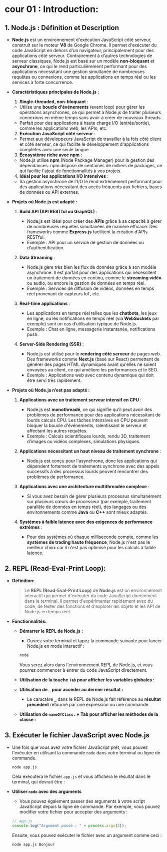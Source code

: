 # cour 01 : **Introduction:**

## 1. **Node.js : Définition et Description**

-   **Node.js** est un environnement d'exécution JavaScript côté serveur, construit sur le moteur **V8** de Google Chrome. Il permet d'exécuter du code JavaScript en dehors d'un navigateur, principalement pour des applications côté serveur. Contrairement à d'autres technologies de serveur classiques, Node.js est basé sur un modèle **non-bloquant** et **asynchrone**, ce qui le rend particulièrement performant pour des applications nécessitant une gestion simultanée de nombreuses requêtes ou connexions, comme les applications en temps réel ou les services à forte concurrence.

-   **Caractéristiques principales de Node.js :**

    1. **Single-threaded, non-bloquant** :

    -   Utilise une **boucle d'événements** (event loop) pour gérer les opérations asynchrones, ce qui permet à Node.js de traiter plusieurs connexions en même temps sans avoir à créer de nouveaux threads.
    -   Parfait pour des applications à haute charge I/O (entrée/sortie), comme les applications web, les APIs, etc.

    2. **Exécution JavaScript côté serveur** :

    -   Permet aux développeurs JavaScript de travailler à la fois côté client et côté serveur, ce qui facilite le développement d'applications complètes avec une seule langue.

    3. **Écosystème riche avec npm** :

    -   Node.js utilise **npm** (Node Package Manager) pour la gestion des dépendances. npm dispose de centaines de milliers de packages, ce qui facilite l'ajout de fonctionnalités à vos projets.

    4. **Idéal pour les applications I/O intensives** :

    -   Sa gestion asynchrone de l'I/O le rend extrêmement performant pour des applications nécessitant des accès fréquents aux fichiers, bases de données ou API externes.

-   **Projets où Node.js est adapté :**

    1. **Build API (API RESTful ou GraphQL)** :

        - Node.js est idéal pour créer des **APIs** grâce à sa capacité à gérer de nombreuses requêtes simultanées de manière efficace. Des frameworks comme **Express.js** facilitent la création d'APIs RESTful.
        - Exemple : API pour un service de gestion de données ou d'authentification.

    2. **Data Streaming** :

        - Node.js gère très bien les flux de données grâce à son modèle asynchrone. Il est parfait pour des applications qui nécessitent un traitement de données en continu, comme le **streaming vidéo** ou audio, ou encore la gestion de données en temps réel.
        - Exemple : Services de diffusion de vidéos, données en temps réel provenant de capteurs IoT, etc.

    3. **Real-time applications** :

        - Les applications en temps réel telles que les **chatbots**, les jeux en ligne, ou les notifications en temps réel (via **WebSockets** par exemple) sont un cas d’utilisation typique de Node.js.
        - Exemple : Chat en ligne, messagerie instantanée, notifications push.

    4. **Server-Side Rendering (SSR)** :
        - Node.js est utilisé pour le **rendering côté serveur** de pages web. Des frameworks comme **Next.js** (basé sur React) permettent de générer des pages HTML dynamiques avant qu'elles ne soient envoyées au client, ce qui améliore les performances et le SEO.
        - Exemple : Applications web avec contenu dynamique qui doit être servi très rapidement.

-   **Projets où Node.js n’est pas adapté :**

    1. **Applications avec un traitement serveur intensif en CPU** :

        - Node.js est **monothreadé**, ce qui signifie qu'il peut avoir des problèmes de performance pour des applications nécessitant de lourds calculs CPU. Les tâches intensives en CPU peuvent bloquer la boucle d'événements, ralentissant le serveur et affectant les autres requêtes.
        - Exemple : Calculs scientifiques lourds, rendu 3D, traitement d'images ou vidéos complexes, simulations physiques.

    2. **Applications nécessitant un haut niveau de traitement synchrone** :

        - Node.js est conçu pour l'asynchrone, donc les applications qui dépendent fortement de traitements synchrone avec des appels successifs à des processus lourds peuvent rencontrer des problèmes de performance.

    3. **Applications avec une architecture multithreadée complexe** :

        - Si vous avez besoin de gérer plusieurs processus simultanément sur plusieurs cœurs de processeur (par exemple, traitement parallèle de données en temps réel), des langages ou des environnements comme **Java** ou **C++** sont mieux adaptés.

    4. **Systèmes à faible latence avec des exigences de performance extrêmes** :

        - Pour des systèmes où chaque milliseconde compte, comme les **systèmes de trading haute fréquence**, Node.js n'est pas le meilleur choix car il n'est pas optimisé pour les calculs à faible latence.

## 2. **REPL (Read-Eval-Print Loop):**

-   **Définition:**

    > Le **REPL (Read-Eval-Print Loop)** de **Node.js** est un environnement interactif qui permet d'exécuter du code JavaScript directement dans le terminal. Il permet d'expérimenter rapidement avec du code, de tester des fonctions et d'explorer les objets et les API de Node.js en temps réel.

-   **Fonctionnalités:**

    -   **Démarrer le REPL de Node.js :**

        -   Ouvrez votre terminal et tapez la commande suivante pour lancer Node.js en mode interactif :

        ```bash
        node
        ```

        Vous serez alors dans l'environnement REPL de Node.js, et vous pourrez commencer à entrer du code JavaScript directement.

    -   **Utilisation de la touche `Tab` pour afficher les variables globales :**

    -   **Utilisation de `_` pour accéder au dernier résultat :**

        -   Le caractère **`_`** dans le REPL de Node.js fait référence au **résultat précédent** retourné par une expression ou une commande.

    -   **Utilisation de `nameOfClass.` + Tab pour afficher les méthodes de la classe :**

## 3. **Exécuter le fichier JavaScript avec Node.js**

-   Une fois que vous avez votre fichier JavaScript prêt, vous pouvez l'exécuter en utilisant la commande `node` dans votre terminal ou ligne de commande.

    ```bash
    node app.js
    ```

    Cela exécutera le fichier `app.js` et vous affichera le résultat dans le terminal, qui devrait être :

-   **Utiliser `node` avec des arguments**

    -   Vous pouvez également passer des arguments à votre script JavaScript depuis la ligne de commande. Par exemple, vous pouvez modifier votre fichier pour accepter des arguments :

    ```javascript
    // app.js
    console.log("Argument passé : " + process.argv[2]);
    ```

    Ensuite, vous pouvez exécuter le fichier avec un argument comme ceci :

    ```bash
    node app.js Bonjour
    ```
